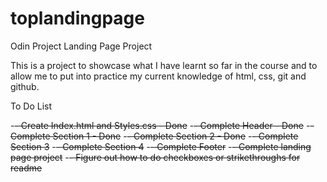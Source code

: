 # toplandingpage
Odin Project Landing Page Project

This is a project to showcase what I have learnt so far in the course and to allow me to put into practice my current knowledge of html, css, git and github.

To Do List

-~~- Create Index.html and Styles.css - Done~~
-~~- Complete Header - Done~~
-~~- Complete Section 1 - Done~~
-~~- Complete Section 2 - Done~~
-~~- Complete Section 3~~
-~~- Complete Section 4~~
-~~- Complete Footer~~
-~~- Complete landing page project~~
-~~- Figure out how to do checkboxes or strikethroughs for readme~~
